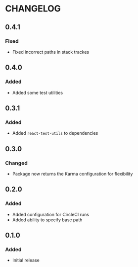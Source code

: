 # CHANGELOG

## 0.4.1
### Fixed
- Fixed incorrect paths in stack trackes

## 0.4.0
### Added
- Added some test utilities

## 0.3.1
### Added
- Added `react-test-utils` to dependencies

## 0.3.0
### Changed
- Package now returns the Karma configuration for flexibility

## 0.2.0
### Added
- Added configuration for CircleCI runs
- Added ability to specify base path

## 0.1.0
### Added
- Initial release
